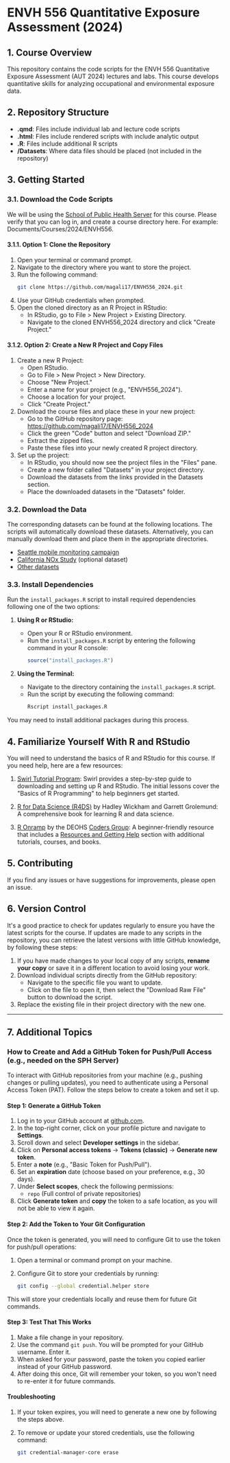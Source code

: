 # ENVH 556 Quantitative Exposure Assessment (2024)

## 1. Course Overview

This repository contains the code scripts for the ENVH 556 Quantitative Exposure Assessment (AUT 2024) lectures and labs. This course develops quantitative skills for analyzing occupational and environmental exposure data.

## 2. Repository Structure

-   **.qmd**: Files include individual lab and lecture code scripts
-   **.html**: Files include rendered scripts with include analytic output
-   **.R**: Files include additional R scripts 
-   **/Datasets**: Where data files should be placed (not included in the repository)

## 3. Getting Started

### 3.1. Download the Code Scripts

We will be using the [School of Public Health Server](https://rstudio.sph.washington.edu) for this course. Please verify that you can log in, and create a course directory here. For example: Documents/Courses/2024/ENVH556.

#### 3.1.1. Option 1: Clone the Repository

1.  Open your terminal or command prompt.
2.  Navigate to the directory where you want to store the project.
3.  Run the following command: 
    ```bash     
    git clone https://github.com/magali17/ENVH556_2024.git
    ```
4.  Use your GitHub credentials when prompted.
5.  Open the cloned directory as an R Project in RStudio:
    -   In RStudio, go to File \> New Project \> Existing Directory.
    -   Navigate to the cloned ENVH556_2024 directory and click "Create Project."

#### 3.1.2. Option 2: Create a New R Project and Copy Files

1.  Create a new R Project:
    -   Open RStudio.
    -   Go to File \> New Project \> New Directory.
    -   Choose "New Project."
    -   Enter a name for your project (e.g., "ENVH556_2024").
    -   Choose a location for your project.
    -   Click "Create Project."
2.  Download the course files and place these in your new project:
    -   Go to the GitHub repository page: <https://github.com/magali17/ENVH556_2024>
    -   Click the green "Code" button and select "Download ZIP."
    -   Extract the zipped files.
    -   Paste these files into your newly created R project directory.
3.  Set up the project:
    -   In RStudio, you should now see the project files in the "Files" pane.
    -   Create a new folder called "Datasets" in your project directory.
    -   Download the datasets from the links provided in the Datasets section.
    -   Place the downloaded datasets in the "Datasets" folder.

### 3.2. Download the Data

The corresponding datasets can be found at the following locations. The scripts will automatically download these datasets. Alternatively, you can manually download them and place them in the appropriate directories.

-   [Seattle mobile monitoring campaign](https://zenodo.org/records/14166411)
-   [California NOx Study](https://zenodo.org/records/13761282) (optional dataset)
-   [Other datasets](https://faculty.washington.edu/sheppard/envh556/Datasets/)

### 3.3. Install Dependencies

Run the `install_packages.R` script to install required dependencies following one of the two options:

1. **Using R or RStudio:**
   - Open your R or RStudio environment.
   - Run the `install_packages.R` script by entering the following command in your R console:
     ```r
     source("install_packages.R")
     ```

2. **Using the Terminal:**
   - Navigate to the directory containing the `install_packages.R` script.
   - Run the script by executing the following command:
     ```bash
     Rscript install_packages.R
     ```
You may need to install additional packages during this process. 


## 4. Familiarize Yourself With R and RStudio

You will need to understand the basics of R and RStudio for this course. If you need help, here are a few resources:

1. [Swirl Tutorial Program](https://swirlstats.com/students.html): Swirl provides a step-by-step guide to downloading and setting up R and RStudio. The initial lessons cover the "Basics of R Programming" to help beginners get started.

2. [R for Data Science (R4DS)](https://r4ds.had.co.nz/) by Hadley Wickham and Garrett Grolemund: A comprehensive book for learning R and data science.

3. [R Onramp](https://github.com/deohs/r_onramp/blob/master/README.md) by the DEOHS [Coders Group](https://github.com/deohs/coders): A beginner-friendly resource that includes a [Resources and Getting Help](https://github.com/deohs/r_onramp/blob/master/r_resources_and_getting_help.md) section with additional tutorials, courses, and books.


## 5. Contributing

If you find any issues or have suggestions for improvements, please open an issue.


## 6. Version Control

It's a good practice to check for updates regularly to ensure you have the latest scripts for the course. If updates are made to any scripts in the repository, you can retrieve the latest versions with little GitHub knowledge, by following these steps:

1. If you have made changes to your local copy of any scripts, **rename your copy** or save it in a different location to avoid losing your work.
2. Download individual scripts directly from the GitHub repository:
     - Navigate to the specific file you want to update.
     - Click on the file to open it, then select the "Download Raw File" button to download the script.
3. Replace the existing file in their project directory with the new one.

--- 

## 7. Additional Topics

### How to Create and Add a GitHub Token for Push/Pull Access (e.g., needed on the SPH Server)

To interact with GitHub repositories from your machine (e.g., pushing changes or pulling updates), you need to authenticate using a Personal Access Token (PAT). Follow the steps below to create a token and set it up.

#### Step 1: Generate a GitHub Token 
1. Log in to your GitHub account at [github.com](https://github.com).
2. In the top-right corner, click on your profile picture and navigate to **Settings**.
3. Scroll down and select **Developer settings** in the sidebar.
4. Click on **Personal access tokens** → **Tokens (classic)** → **Generate new token**.
5. Enter a **note** (e.g., "Basic Token for Push/Pull").
6. Set an **expiration** date (choose based on your preference, e.g., 30 days).
7. Under **Select scopes**, check the following permissions:
   - `repo` (Full control of private repositories) 
8. Click **Generate token** and **copy** the token to a safe location, as you will not be able to view it again.

#### Step 2: Add the Token to Your Git Configuration 

Once the token is generated, you will need to configure Git to use the token for push/pull operations:

1. Open a terminal or command prompt on your machine.
2. Configure Git to store your credentials by running:

   ```bash
   git config --global credential.helper store  
   ```
   
This will store your credentials locally and reuse them for future Git commands.

#### Step 3: Test That This Works

1. Make a file change in your repository.
2. Use the command `git push`. You will be prompted for your GitHub username. Enter it.
3. When asked for your password, paste the token you copied earlier instead of your GitHub password.
4. After doing this once, Git will remember your token, so you won't need to re-enter it for future commands.

#### Troubleshooting

1. If your token expires, you will need to generate a new one by following the steps above.
2. To remove or update your stored credentials, use the following command:

    ```bash
    git credential-manager-core erase
    ```
    
